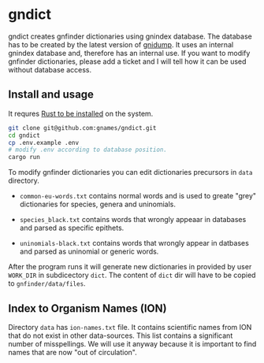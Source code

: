 # gndict

gndict creates gnfinder dictionaries using gnindex database. The database has
to be created by the latest version of
[gnidump](https://github.com/gnames/gnidump/). It uses an internal gnindex
database and, therefore has an internal use. If you want to modify gnfinder
dictionaries, please add a ticket and I will tell how it can be used without
database access.

## Install and usage

It requres [Rust to be installed](https://www.rust-lang.org/tools/install) on
the system.

```bash
git clone git@github.com:gnames/gndict.git
cd gndict
cp .env.example .env
# modify .env according to database position.
cargo run
```

To modify gnfinder dictionaries you can edit dictionaries precursors in `data`
directory.

* ``common-eu-words.txt`` contains normal words and is used to greate "grey"
  dictionaries for species, genera and uninomials.

* ``species_black.txt`` contains words that wrongly appeaar in databases and
  parsed as specific epithets.

* ``uninomials-black.txt`` contains words that wrongly appear in datbases
  and parsed as uninomial or generic words.

After the program runs it will generate new dictionaries in provided by user
``WORK_DIR`` in subdicectory ``dict``. The content of ``dict`` dir will have to
be copied to ``gnfinder/data/files``.

## Index to Organism Names (ION)

Directory `data` has `ion-names.txt` file. It contains scientific names from
ION that do not exist in other data-sources. This list contains a significant
number of misspellings. We will use it anyway because it is important to find
names that are now "out of circulation".

